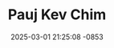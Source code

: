 ---
layout: movie-video-data
date: 2025-03-01 21:25:08 -0853
categories: movie

# Site Attributes
title: "Pauj Kev Chim"
permalink: "/movie/Pauj_Kev_Chim"

# Movie Attributes
synopsis: ""
producer: "Av Liab Media"
director: ""
writer: ""
video_link: ""
genre: "Action"
year: ""
release_type: "DVD"
storage: "Center for Hmong Studies"
thumbnail: "/assets/images/movie_thumbnails/Pauj Kev Chim.jpeg"
publishing_company: "Av Liab Media"

# Sequels + Parts
base_movie: ""
total_parts: 0
sequel: ""

# Movie Cast
cast:
- name: "Blias Vaj"
- name: "Pheej Lauj"
- name: "Phau Vaj"
---